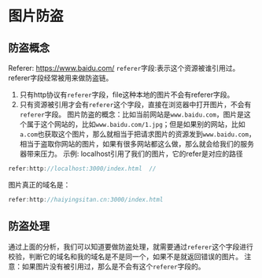 # 图片防盗

## 防盗概念
Referer: https://www.baidu.com/
`referer`字段:表示这个资源被谁引用过。referer字段经常被用来做防盗链。
1. 只有http协议有`referer`字段，file这种本地的图片不会有referer字段。
2. 只有资源被引用才会有`referer`这个字段，直接在浏览器中打开图片，不会有`referer`字段。
图片防盗的概念：比如当前网站是`www.baidu.com`，图片是这个属于这个网站的，比如`www.baidu.com/1.jpg`；但是如果别的网站，比如`a.com`也获取这个图片，那么就相当于把请求图片的资源发到`www.baidu.com`，相当于盗取你网站的图片，如果有很多网站都这么做，那么就会给我们的服务器带来压力。
示例:
localhost引用了我们的图片，它的refer是对应的路径
```js
refer:http://localhost:3000/index.html  //
```
图片真正的域名是：
```js
refer:http://haiyingsitan.cn:3000/index.html
```

## 防盗处理
通过上面的分析，我们可以知道要做防盗处理，就需要通过`referer`这个字段进行校验，判断它的域名和我的域名是不是同一个，如果不是就返回错误的图片。
注意：如果图片没有被引用过，那么是不会有这个`referer`字段的。



